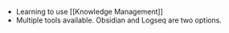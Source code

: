 - Learning to use [[Knowledge Management]]
- Multiple tools available. Obsidian and Logseq are two options.